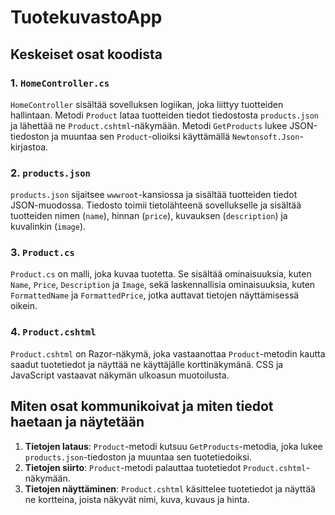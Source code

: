 ﻿# TuotekuvastoApp

## Keskeiset osat koodista

### 1. `HomeController.cs`
`HomeController` sisältää sovelluksen logiikan, joka liittyy tuotteiden hallintaan. Metodi `Product` lataa tuotteiden tiedot tiedostosta `products.json` ja lähettää ne `Product.cshtml`-näkymään. Metodi `GetProducts` lukee JSON-tiedoston ja muuntaa sen `Product`-olioiksi käyttämällä `Newtonsoft.Json`-kirjastoa.

### 2. `products.json`
`products.json` sijaitsee `wwwroot`-kansiossa ja sisältää tuotteiden tiedot JSON-muodossa. Tiedosto toimii tietolähteenä sovellukselle ja sisältää tuotteiden nimen (`name`), hinnan (`price`), kuvauksen (`description`) ja kuvalinkin (`image`).

### 3. `Product.cs`
`Product.cs` on malli, joka kuvaa tuotetta. Se sisältää ominaisuuksia, kuten `Name`, `Price`, `Description` ja `Image`, sekä laskennallisia ominaisuuksia, kuten `FormattedName` ja `FormattedPrice`, jotka auttavat tietojen näyttämisessä oikein.

### 4. `Product.cshtml`
`Product.cshtml` on Razor-näkymä, joka vastaanottaa `Product`-metodin kautta saadut tuotetiedot ja näyttää ne käyttäjälle korttinäkymänä. CSS ja JavaScript vastaavat näkymän ulkoasun muotoilusta.

## Miten osat kommunikoivat ja miten tiedot haetaan ja näytetään

1. **Tietojen lataus**: `Product`-metodi kutsuu `GetProducts`-metodia, joka lukee `products.json`-tiedoston ja muuntaa sen tuotetiedoiksi.
2. **Tietojen siirto**: `Product`-metodi palauttaa tuotetiedot `Product.cshtml`-näkymään.
3. **Tietojen näyttäminen**: `Product.cshtml` käsittelee tuotetiedot ja näyttää ne kortteina, joista näkyvät nimi, kuva, kuvaus ja hinta.
